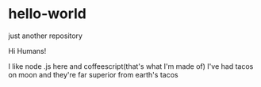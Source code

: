 # hello-world
just another repository

Hi Humans!

I like node .js here and coffeescript(that's what I'm made of)
I've had tacos on moon and they're far superior from earth's tacos
